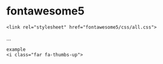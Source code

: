 # fontawesome5
```
<link rel="stylesheet" href="fontawesome5/css/all.css">
```
...
```
example
<i class="far fa-thumbs-up">
```
